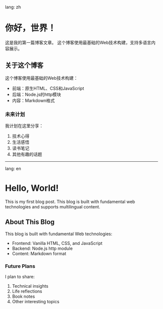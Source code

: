 lang: zh
# 你好，世界！
这是我的第一篇博客文章。
这个博客使用最基础的Web技术构建，支持多语言内容展示。

## 关于这个博客

这个博客使用最基础的Web技术构建：
- 前端：原生HTML、CSS和JavaScript
- 后端：Node.js的http模块
- 内容：Markdown格式

### 未来计划

我计划在这里分享：
1. 技术心得
2. 生活感悟
3. 读书笔记
4. 其他有趣的话题

---
lang: en
# Hello, World!
This is my first blog post.
This blog is built with fundamental web technologies and supports multilingual content.

## About This Blog

This blog is built with fundamental Web technologies:
- Frontend: Vanilla HTML, CSS, and JavaScript
- Backend: Node.js http module
- Content: Markdown format

### Future Plans

I plan to share:
1. Technical insights
2. Life reflections
3. Book notes
4. Other interesting topics
